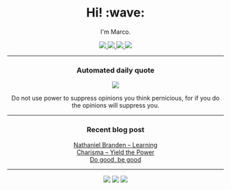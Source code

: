 <html>
 <body>
  <h1 align="center">
   Hi! :wave:
  </h1>
  <p align="center">
   I'm Marco.
  </p>
  <!-- Badges: https://shields.io/ -->
  <p align="center">
   <a href="https://github.com/marcocaldera?tab=repositories">
    <img src="https://img.shields.io/badge/-Github-000?style=flat&amp;logo=Github&amp;logoColor=white"/>
   </a>
   <a href="linkedin.com/in/marco-caldera">
    <img src="https://img.shields.io/badge/-LinkedIn-blue?style=flat&amp;logo=Linkedin&amp;logoColor=white"/>
   </a>
   <a href="https://marcocaldera.com/blog">
    <img src="https://img.shields.io/badge/-Blog-3559f5?style=flat&amp;logo=Blogger&amp;logoColor=white"/>
   </a>
   <a href="https://goodreads.com/marco_caldera">
    <img src="https://img.shields.io/badge/-Goodreads-372213?style=flat&amp;logo=Goodreads&amp;logoColor=white"/>
   </a>
   <!--
   <a href="https://stackoverflow.com/users/5878210/marco-caldera">
    <img src="https://img.shields.io/badge/-StackOverflow-F58025?style=flat&amp;logo=Stack-Overflow&amp;logoColor=white"/>
   </a>
   -->
  </p>
  <hr/>
  <h3 align="center">
   Automated daily quote
  </h3>
  <p align="center">
   <a href="https://github.com/marcocaldera/marcocaldera/actions/workflows/quote.yaml">
    <img src="https://github.com/marcocaldera/marcocaldera/actions/workflows/quote.yaml/badge.svg"/>
   </a>
  </p>
  <p align="center" id="quote">
   Do not use power to suppress opinions you think pernicious, for if you do the opinions will suppress you.
  </p>
  <hr/>
  <h3 align="center">
   Recent blog post
  </h3>
  <p align="center" id="recent-post">
   <a href="https://marcocaldera.com/2022/05/21/nathaniel-branden-learning/">
    Nathaniel Branden – Learning
   </a>
   <br/>
   <a href="https://marcocaldera.com/2022/05/20/charisma-yield-the-power/">
    Charisma – Yield the Power
   </a>
   <br/>
   <a href="https://marcocaldera.com/2022/05/14/do-good-be-good/">
    Do good, be good
   </a>
   <br/>
  </p>
  <hr/>
  <p align="center">
   <img src="https://img.shields.io/badge/Mobile-3559f5"/>
   <img src="https://img.shields.io/badge/Machine Learning-3559f5"/>
   <img src="https://img.shields.io/badge/Cloud-3559f5"/>
  </p>
 </body>
</html>
